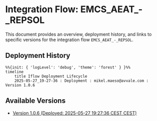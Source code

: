 # Integration Flow: EMCS_AEAT_-_REPSOL

This document provides an overview, deployment history, and links to specific versions for the integration flow `EMCS_AEAT_-_REPSOL`.

## Deployment History
<!-- DEPLOYMENT_TIMELINE_START -->
```mermaid
%%{init: { 'logLevel': 'debug', 'theme': 'forest' } }%%
timeline
    title Iflow Deployment Lifecycle
    2025-05-27_19-27-36 : Deployment : mikel.maeso@avvale.com : Version 1.0.6
```
<!-- DEPLOYMENT_TIMELINE_END -->

## Available Versions
<!-- VERSION_LINKS_START -->
- [Version 1.0.6 (Deployed: 2025-05-27 19:27:36 CEST CEST)](./1.0.6/readme.md)
<!-- VERSION_LINKS_END -->